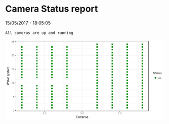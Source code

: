 Camera Status report
================
15/05/2017 - 18:05:05

    All cameras are up and running

![](camreport_files/figure-markdown_github/unnamed-chunk-2-1.png)
